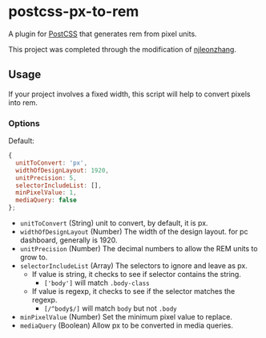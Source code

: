 # postcss-px-to-rem

A plugin for [PostCSS](https://github.com/ai/postcss) that generates rem from pixel units.

This project was completed through the modification of [njleonzhang](https://github.com/QuellingBlade/postcss-px-to-rem).

## Usage

If your project involves a fixed width, this script will help to convert pixels into rem.

### Options

Default:

```js
{
  unitToConvert: 'px',
  widthOfDesignLayout: 1920,
  unitPrecision: 5,
  selectorIncludeList: [],
  minPixelValue: 1,
  mediaQuery: false
};
```

- `unitToConvert` (String) unit to convert, by default, it is px.
- `widthOfDesignLayout` (Number) The width of the design layout. for pc dashboard, generally is 1920.
- `unitPrecision` (Number) The decimal numbers to allow the REM units to grow to.
- `selectorIncludeList` (Array) The selectors to ignore and leave as px.
  - If value is string, it checks to see if selector contains the string.
    - `['body']` will match `.body-class`
  - If value is regexp, it checks to see if the selector matches the regexp.
    - `[/^body$/]` will match `body` but not `.body`
- `minPixelValue` (Number) Set the minimum pixel value to replace.
- `mediaQuery` (Boolean) Allow px to be converted in media queries.
